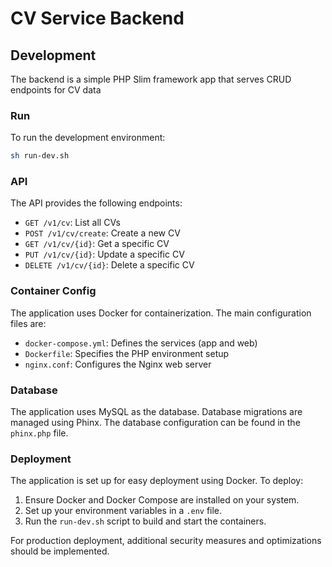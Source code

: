 # CV Service Backend

## Development
The backend is a simple PHP Slim framework app that serves CRUD endpoints for CV data

### Run

To run the development environment:

```bash
sh run-dev.sh
```

### API

The API provides the following endpoints:

- `GET /v1/cv`: List all CVs
- `POST /v1/cv/create`: Create a new CV
- `GET /v1/cv/{id}`: Get a specific CV
- `PUT /v1/cv/{id}`: Update a specific CV
- `DELETE /v1/cv/{id}`: Delete a specific CV

### Container Config

The application uses Docker for containerization. The main configuration files are:

- `docker-compose.yml`: Defines the services (app and web)
- `Dockerfile`: Specifies the PHP environment setup
- `nginx.conf`: Configures the Nginx web server

### Database

The application uses MySQL as the database. Database migrations are managed using Phinx. The database configuration can be found in the `phinx.php` file.

### Deployment

The application is set up for easy deployment using Docker. To deploy:

1. Ensure Docker and Docker Compose are installed on your system.
2. Set up your environment variables in a `.env` file.
3. Run the `run-dev.sh` script to build and start the containers.

For production deployment, additional security measures and optimizations should be implemented.